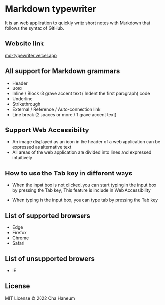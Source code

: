 # Markdown typewriter
It is an web application to quickly write short notes with Markdown that follows the syntax of GitHub.

## Website link
[md-typewriter.vercel.app](https://md-typewriter.vercel.app)

## All support for Markdown grammars
- Header
- Bold
- Inline / Block (3 grave accent text / Indent the first paragraph) code
- Underline
- Strikethrough
- External / Reference / Auto-connection link
- Line break (2 spaces or more / 1 grave accent text)

## Support Web Accessibility
<!-- - When an input box that contained on border is focused, border is displayed in red -->
- An image displayed as an icon in the header of a web application can be expressed as alternative text
- All areas of the web application are divided into lines and expressed intuitively

## How to use the Tab key in different ways
- When the input box is not clicked, you can start typing in the input box by pressing the Tab key, This feature is include in Web Accessibility

- When typing in the input box, you can type tab by pressing the Tab key

## List of supported browsers
- Edge
- Firefox
- Chrome
- Safari

## List of unsupported browers
- IE

## License
MIT License &copy; 2022 Cha Haneum
